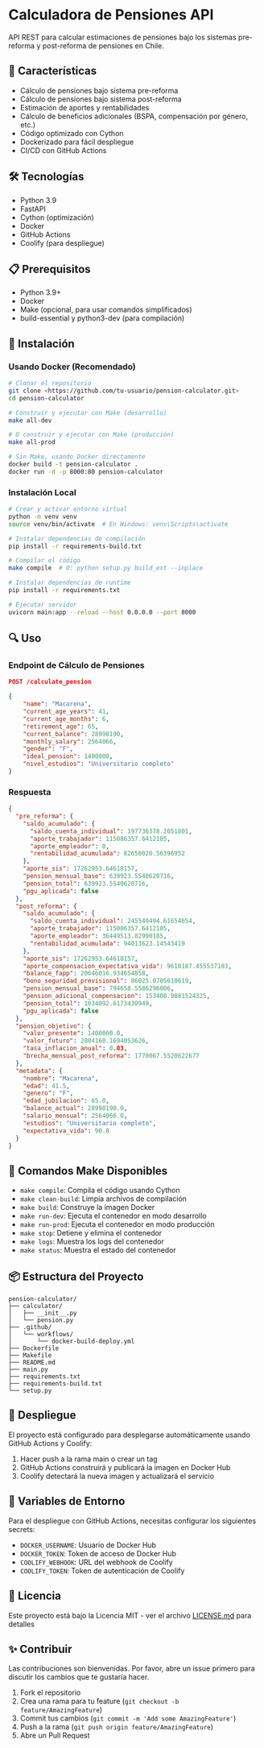 # Calculadora de Pensiones API

API REST para calcular estimaciones de pensiones bajo los sistemas pre-reforma y post-reforma de pensiones en Chile.

## 🚀 Características

- Cálculo de pensiones bajo sistema pre-reforma
- Cálculo de pensiones bajo sistema post-reforma
- Estimación de aportes y rentabilidades
- Cálculo de beneficios adicionales (BSPA, compensación por género, etc.)
- Código optimizado con Cython
- Dockerizado para fácil despliegue
- CI/CD con GitHub Actions

## 🛠️ Tecnologías

- Python 3.9
- FastAPI
- Cython (optimización)
- Docker
- GitHub Actions
- Coolify (para despliegue)

## 📋 Prerequisitos

- Python 3.9+
- Docker
- Make (opcional, para usar comandos simplificados)
- build-essential y python3-dev (para compilación)

## 🔧 Instalación

### Usando Docker (Recomendado)

```bash
# Clonar el repositorio
git clone <https://github.com/tu-usuario/pension-calculator.git>
cd pension-calculator

# Construir y ejecutar con Make (desarrollo)
make all-dev

# O construir y ejecutar con Make (producción)
make all-prod

# Sin Make, usando Docker directamente
docker build -t pension-calculator .
docker run -d -p 8000:80 pension-calculator
```

### Instalación Local

```bash
# Crear y activar entorno virtual
python -m venv venv
source venv/bin/activate  # En Windows: venv\Scripts\activate

# Instalar dependencias de compilación
pip install -r requirements-build.txt

# Compilar el código
make compile  # O: python setup.py build_ext --inplace

# Instalar dependencias de runtime
pip install -r requirements.txt

# Ejecutar servidor
uvicorn main:app --reload --host 0.0.0.0 --port 8000
```

## 🔍 Uso

### Endpoint de Cálculo de Pensiones

```json
POST /calculate_pension

{
    "name": "Macarena",
    "current_age_years": 41,
    "current_age_months": 6,
    "retirement_age": 65,
    "current_balance": 28998190,
    "monthly_salary": 2564066,
    "gender": "F",
    "ideal_pension": 1400000,
    "nivel_estudios": "Universitario completo"
}
```

### Respuesta

```json
{
  "pre_reforma": {
    "saldo_acumulado": {
      "saldo_cuenta_individual": 197736378.2051801,
      "aporte_trabajador": 115086357.6412105,
      "aporte_empleador": 0,
      "rentabilidad_acumulada": 82650020.56396952
    },
    "aporte_sis": 17262953.64618157,
    "pension_mensual_base": 639923.5540620716,
    "pension_total": 639923.5540620716,
    "pgu_aplicada": false
  },
  "post_reforma": {
    "saldo_acumulado": {
      "saldo_cuenta_individual": 245549494.61654654,
      "aporte_trabajador": 115086357.6412105,
      "aporte_empleador": 36449513.82990185,
      "rentabilidad_acumulada": 94013623.14543419
    },
    "aporte_sis": 17262953.64618157,
    "aporte_compensacion_expectativa_vida": 9610187.455537103,
    "balance_fapp": 20646016.934654858,
    "bono_seguridad_previsional": 86025.0705610619,
    "pension_mensual_base": 794658.5586296006,
    "pension_adicional_compensacion": 153408.9881524325,
    "pension_total": 1034092.6173430949,
    "pgu_aplicada": false
  },
  "pension_objetivo": {
    "valor_presente": 1400000.0,
    "valor_futuro": 2804160.1694053626,
    "tasa_inflacion_anual": 0.03,
    "brecha_mensual_post_reforma": 1770067.5520622677
  },
  "metadata": {
    "nombre": "Macarena",
    "edad": 41.5,
    "genero": "F",
    "edad_jubilacion": 65.0,
    "balance_actual": 28998190.0,
    "salario_mensual": 2564066.0,
    "estudios": "Universitario completo",
    "expectativa_vida": 90.8
  }
}
```

## 🔧 Comandos Make Disponibles

- `make compile`: Compila el código usando Cython
- `make clean-build`: Limpia archivos de compilación
- `make build`: Construye la imagen Docker
- `make run-dev`: Ejecuta el contenedor en modo desarrollo
- `make run-prod`: Ejecuta el contenedor en modo producción
- `make stop`: Detiene y elimina el contenedor
- `make logs`: Muestra los logs del contenedor
- `make status`: Muestra el estado del contenedor

## 📦 Estructura del Proyecto

```
pension-calculator/
├── calculator/
│   ├── __init__.py
│   └── pension.py
├── .github/
│   └── workflows/
│       └── docker-build-deploy.yml
├── Dockerfile
├── Makefile
├── README.md
├── main.py
├── requirements.txt
├── requirements-build.txt
└── setup.py
```

## 🚀 Despliegue

El proyecto está configurado para desplegarse automáticamente usando GitHub Actions y Coolify:

1. Hacer push a la rama main o crear un tag
2. GitHub Actions construirá y publicará la imagen en Docker Hub
3. Coolify detectará la nueva imagen y actualizará el servicio

## 🔐 Variables de Entorno

Para el despliegue con GitHub Actions, necesitas configurar los siguientes secrets:

- `DOCKER_USERNAME`: Usuario de Docker Hub
- `DOCKER_TOKEN`: Token de acceso de Docker Hub
- `COOLIFY_WEBHOOK`: URL del webhook de Coolify
- `COOLIFY_TOKEN`: Token de autenticación de Coolify

## 📝 Licencia

Este proyecto está bajo la Licencia MIT - ver el archivo [LICENSE.md](LICENSE.md) para detalles

## ✨ Contribuir

Las contribuciones son bienvenidas. Por favor, abre un issue primero para discutir los cambios que te gustaría hacer.

1. Fork el repositorio
2. Crea una rama para tu feature (`git checkout -b feature/AmazingFeature`)
3. Commit tus cambios (`git commit -m 'Add some AmazingFeature'`)
4. Push a la rama (`git push origin feature/AmazingFeature`)
5. Abre un Pull Request
